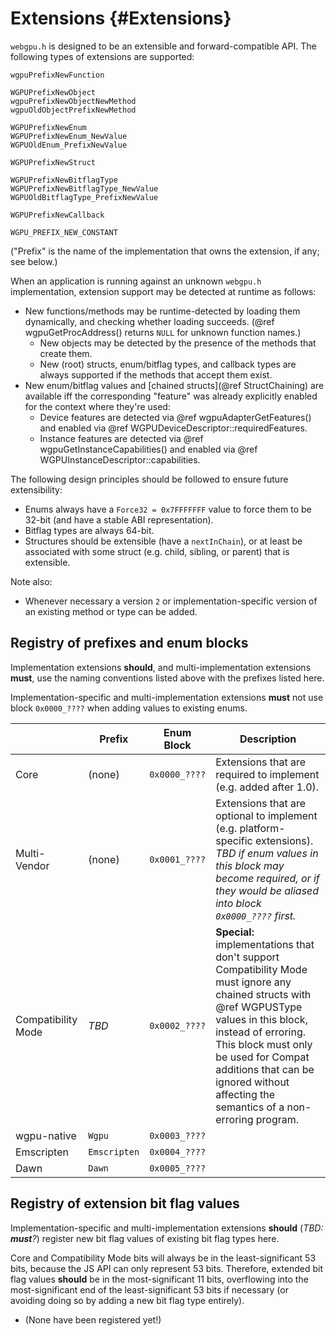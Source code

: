 # Extensions {#Extensions}

`webgpu.h` is designed to be an extensible and forward-compatible API.
The following types of extensions are supported:

```
wgpuPrefixNewFunction

WGPUPrefixNewObject
wgpuPrefixNewObjectNewMethod
wgpuOldObjectPrefixNewMethod

WGPUPrefixNewEnum
WGPUPrefixNewEnum_NewValue
WGPUOldEnum_PrefixNewValue

WGPUPrefixNewStruct

WGPUPrefixNewBitflagType
WGPUPrefixNewBitflagType_NewValue
WGPUOldBitflagType_PrefixNewValue

WGPUPrefixNewCallback

WGPU_PREFIX_NEW_CONSTANT
```

("Prefix" is the name of the implementation that owns the extension, if any; see below.)

When an application is running against an unknown `webgpu.h` implementation, extension support may be detected at runtime as follows:

- New functions/methods may be runtime-detected by loading them dynamically, and checking whether loading succeeds. (@ref wgpuGetProcAddress() returns `NULL` for unknown function names.)
    - New objects may be detected by the presence of the methods that create them.
    - New (root) structs, enum/bitflag types, and callback types are always supported if the methods that accept them exist.
- New enum/bitflag values and [chained structs](@ref StructChaining) are available iff the corresponding "feature" was already explicitly enabled for the context where they're used:
    - Device features are detected via @ref wgpuAdapterGetFeatures() and enabled via @ref WGPUDeviceDescriptor::requiredFeatures.
    - Instance features are detected via @ref wgpuGetInstanceCapabilities() and enabled via @ref WGPUInstanceDescriptor::capabilities.

The following design principles should be followed to ensure future extensibility:

- Enums always have a `Force32 = 0x7FFFFFFF` value to force them to be 32-bit (and have a stable ABI representation).
- Bitflag types are always 64-bit.
- Structures should be extensible (have a `nextInChain`), or at least be associated with some struct (e.g. child, sibling, or parent) that is extensible.

Note also:

- Whenever necessary a version `2` or implementation-specific version of an existing method or type can be added.

## Registry of prefixes and enum blocks

Implementation extensions **should**, and multi-implementation extensions **must**, use the naming conventions listed above with the prefixes listed here.

Implementation-specific and multi-implementation extensions **must** not use block `0x0000_????` when adding values to existing enums.

|                    | Prefix       | Enum Block    | Description
|--------------------|--------------|---------------|------------
| Core               | (none)       | `0x0000_????` | Extensions that are required to implement (e.g. added after 1.0).
| Multi-Vendor       | (none)       | `0x0001_????` | Extensions that are optional to implement (e.g. platform-specific extensions). *TBD if enum values in this block may become required, or if they would be aliased into block `0x0000_????` first.*
| Compatibility Mode | *TBD*        | `0x0002_????` | **Special:** implementations that don't support Compatibility Mode must ignore any chained structs with @ref WGPUSType values in this block, instead of erroring. This block must only be used for Compat additions that can be ignored without affecting the semantics of a non-erroring program.
| wgpu-native        | `Wgpu`       | `0x0003_????` |
| Emscripten         | `Emscripten` | `0x0004_????` |
| Dawn               | `Dawn`       | `0x0005_????` |

## Registry of extension bit flag values

Implementation-specific and multi-implementation extensions **should** (*TBD: **must**?*) register new bit flag values of existing bit flag types here.

Core and Compatibility Mode bits will always be in the least-significant 53 bits, because the JS API can only represent 53 bits.
Therefore, extended bit flag values **should** be in the most-significant 11 bits, overflowing into the most-significant end of the least-significant 53 bits if necessary (or avoiding doing so by adding a new bit flag type entirely).

- (None have been registered yet!)

